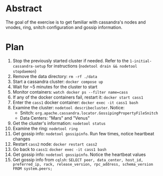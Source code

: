 # Abstract

The goal of the exercise is to get familiar with cassandra's nodes and vnodes, ring, snitch configuration and gossip information.

# Plan

1. Stop the previously started cluster if needed. Refer to the `1-initial-cassandra-setup` for instructions (`nodetool drain && nodetool stopdaemon`)
1. Remove the data directory: `rm -rf ./data`
1. Start a cassandra cluster: `docker compose up`
1. Wait for ~5 minutes for the cluster to start
1. Monitor containers: `watch docker ps --filter name=cass`
1. If any of the docker containers fail, restart it: `docker start cass1`
1. Enter the `cass1` docker container: `docker exec -it cass1 bash`
1. Examine the cluster: `nodetool describecluster`. Notice:
    - Snitch: `org.apache.cassandra.locator.GossipingPropertyFileSnitch`
    - Data Centers: "Mars" and "Venus"
1. Get the cluster's information: `nodetool status`
1. Examine the ring: `nodetool ring`
1. Get gossip info: `nodetool gossipinfo`. Run few times, notice heartbeat changes
1. Restart `cass2` node: `docker restart cass2`
1. Go back to `cass1`: `docker exec -it cass1 bash`
1. Get gossip info: `nodetool gossipinfo`. Notice the heartbeat values
1. Get gossip info from `cqlsh`: `SELECT peer, data_center, host_id, preferred_ip, rack, release_version, rpc_address, schema_version FROM system.peers;`
